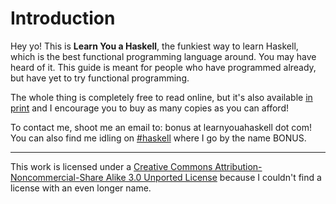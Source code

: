 # Introduction

Hey yo! This is **Learn You a Haskell**, the funkiest way to learn Haskell, which is the best functional programming language around. You may have heard of it. This guide is meant for people who have programmed already, but have yet to try functional programming.

The whole thing is completely free to read online, but it's also available [in print](https://nostarch.com/lyah.htm) and I encourage you to buy as many copies as you can afford!

To contact me, shoot me an email to: bonus at learnyouahaskell dot com! You can also find me idling on [#haskell](irc://irc.freenode.net/haskell) where I go by the name BONUS.

---
This work is licensed under a [Creative Commons Attribution-Noncommercial-Share Alike 3.0 Unported License](https://creativecommons.org/licenses/by-nc-sa/3.0/) because I couldn't find a license with an even longer name. 
